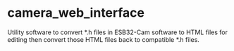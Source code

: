 # camera_web_interface
Utility software to convert *.h files in ESB32-Cam software to HTML files for editing then convert those HTML files back to compatible *.h files.
